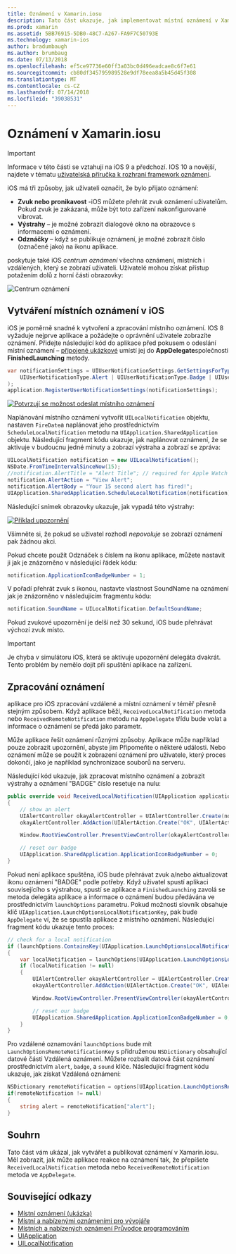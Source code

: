 ```yaml
---
title: Oznámení v Xamarin.iosu
description: Tato část ukazuje, jak implementovat místní oznámení v Xamarin.iosu. Bude popisují různé elementy uživatelského rozhraní z oznámení o iOS a diskutovat o rozhraní API na péči o vytváření a zobrazování oznámení.
ms.prod: xamarin
ms.assetid: 5BB76915-5DB0-48C7-A267-FA9F7C50793E
ms.technology: xamarin-ios
author: bradumbaugh
ms.author: brumbaug
ms.date: 07/13/2018
ms.openlocfilehash: ef5ce97736e60ff3a03bc0d496eadcae8c6f7e61
ms.sourcegitcommit: cb80df345795989528e9df78eea8a5b45d45f308
ms.translationtype: MT
ms.contentlocale: cs-CZ
ms.lasthandoff: 07/14/2018
ms.locfileid: "39038531"
---
```

# <a name="notifications-in-xamarinios"></a>Oznámení v Xamarin.iosu

> [!IMPORTANT]
> Informace v této části se vztahují na iOS 9 a předchozí. IOS 10 a novější, najdete v tématu [uživatelská příručka k rozhraní framework oznámení](~/ios/platform/user-notifications/index.md).

iOS má tři způsoby, jak uživateli označit, že bylo přijato oznámení:

- **Zvuk nebo pronikavost** -iOS můžete přehrát zvuk oznámení uživatelům. Pokud zvuk je zakázaná, může být toto zařízení nakonfigurované vibrovat.
- **Výstrahy** – je možné zobrazit dialogové okno na obrazovce s informacemi o oznámení.
- **Odznáčky** – když se publikuje oznámení, je možné zobrazit číslo (označené jako) na ikonu aplikace.

poskytuje také iOS *centrum oznámení* všechna oznámení, místních i vzdálených, který se zobrazí uživateli. Uživatelé mohou získat přístup potažením dolů z horní části obrazovky:

![Centrum oznámení](local-notifications-in-ios-images/image13.png "Centrum oznámení")

## <a name="creating-local-notifications-in-ios"></a>Vytváření místních oznámení v iOS

iOS je poměrně snadné k vytvoření a zpracování místního oznámení.
IOS 8 vyžaduje nejprve aplikace a požádejte o oprávnění uživatele zobrazíte oznámení. Přidejte následující kód do aplikace před pokusem o odeslání místní oznámení – [připojené ukázkové](https://developer.xamarin.com/samples/monotouch/LocalNotifications/) umístí jej do **AppDelegate**společnosti **FinishedLaunching** metody.

```csharp
var notificationSettings = UIUserNotificationSettings.GetSettingsForTypes(
    UIUserNotificationType.Alert | UIUserNotificationType.Badge | UIUserNotificationType.Sound, null
);
application.RegisterUserNotificationSettings(notificationSettings);
```

[![Potvrzují se možnost odeslat místního oznámení](local-notifications-in-ios-images/image0-sml.png "potvrzení umožňuje odeslat místního oznámení změny")](local-notifications-in-ios-images/image0.png#lightbox)

Naplánování místního oznámení vytvořit `UILocalNotification` objektu, nastaven `FireDate`a naplánovat jeho prostřednictvím `ScheduleLocalNotification` metodu na `UIApplication.SharedApplication` objektu. Následující fragment kódu ukazuje, jak naplánovat oznámení, že se aktivuje v budoucnu jedné minuty a zobrazí výstraha a zobrazí se zpráva:

```csharp
UILocalNotification notification = new UILocalNotification();
NSDate.FromTimeIntervalSinceNow(15);
//notification.AlertTitle = "Alert Title"; // required for Apple Watch notifications
notification.AlertAction = "View Alert";
notification.AlertBody = "Your 15 second alert has fired!";
UIApplication.SharedApplication.ScheduleLocalNotification(notification);
```

Následující snímek obrazovky ukazuje, jak vypadá této výstrahy:

[![](local-notifications-in-ios-images/image2-sml.png "Příklad upozornění")](local-notifications-in-ios-images/image2.png#lightbox)

Všimněte si, že pokud se uživatel rozhodl *nepovoluje* se zobrazí oznámení pak žádnou akci.

Pokud chcete použít Odznáček s číslem na ikonu aplikace, můžete nastavit ji jak je znázorněno v následující řádek kódu:

```csharp
notification.ApplicationIconBadgeNumber = 1;
```

V pořadí přehrát zvuk s ikonou, nastavte vlastnost SoundName na oznámení jak je znázorněno v následujícím fragmentu kódu:

```csharp
notification.SoundName = UILocalNotification.DefaultSoundName;
```

Pokud zvukové upozornění je delší než 30 sekund, iOS bude přehrávat výchozí zvuk místo.

> [!IMPORTANT]
> Je chyba v simulátoru iOS, která se aktivuje upozornění delegáta dvakrát. Tento problém by nemělo dojít při spuštění aplikace na zařízení.

## <a name="handling-notifications"></a>Zpracování oznámení

aplikace pro iOS zpracování vzdálené a místní oznámení v téměř přesně stejným způsobem. Když aplikace běží, `ReceivedLocalNotification` metoda nebo `ReceivedRemoteNotification` metodu na `AppDelegate` třídu bude volat a informace o oznámení se předá jako parametr.

Může aplikace řešit oznámení různými způsoby. Aplikace může například pouze zobrazit upozornění, abyste jim Připomeňte o některé události. Nebo oznámení může se použít k zobrazení oznámení pro uživatele, který proces dokončí, jako je například synchronizace souborů na serveru.

Následující kód ukazuje, jak zpracovat místního oznámení a zobrazit výstrahy a oznámení "BADGE" číslo resetuje na nulu:

```csharp
public override void ReceivedLocalNotification(UIApplication application, UILocalNotification notification)
{
    // show an alert
    UIAlertController okayAlertController = UIAlertController.Create(notification.AlertAction, notification.AlertBody, UIAlertControllerStyle.Alert);
    okayAlertController.AddAction(UIAlertAction.Create("OK", UIAlertActionStyle.Default, null));

    Window.RootViewController.PresentViewController(okayAlertController, true, null);

    // reset our badge
    UIApplication.SharedApplication.ApplicationIconBadgeNumber = 0;
}
```

Pokud není aplikace spuštěna, iOS bude přehrávat zvuk a/nebo aktualizovat ikonu oznámení "BADGE" podle potřeby. Když uživatel spustí aplikaci souvisejícího s výstrahou, spustí se aplikace a `FinishedLaunching` zavolá se metoda delegáta aplikace a informace o oznámení budou předávána ve prostřednictvím `launchOptions` parametru. Pokud možnosti slovník obsahuje klíč `UIApplication.LaunchOptionsLocalNotificationKey`, pak bude `AppDelegate` ví, že se spustila aplikace z místního oznámení. Následující fragment kódu ukazuje tento proces:

```csharp
// check for a local notification
if (launchOptions.ContainsKey(UIApplication.LaunchOptionsLocalNotificationKey))
{
    var localNotification = launchOptions[UIApplication.LaunchOptionsLocalNotificationKey] as UILocalNotification;
    if (localNotification != null)
    {
        UIAlertController okayAlertController = UIAlertController.Create(localNotification.AlertAction, localNotification.AlertBody, UIAlertControllerStyle.Alert);
        okayAlertController.AddAction(UIAlertAction.Create("OK", UIAlertActionStyle.Default, null));

        Window.RootViewController.PresentViewController(okayAlertController, true, null);

        // reset our badge
        UIApplication.SharedApplication.ApplicationIconBadgeNumber = 0;
    }
}
```

Pro vzdálené oznamování `launchOptions` bude mít `LaunchOptionsRemoteNotificationKey` s přidruženou `NSDictionary` obsahující datové části Vzdálená oznámení. Můžete rozbalit datová část oznámení prostřednictvím `alert`, `badge`, a `sound` klíče. Následující fragment kódu ukazuje, jak získat Vzdálená oznámení:

```csharp
NSDictionary remoteNotification = options[UIApplication.LaunchOptionsRemoteNotificationKey];
if(remoteNotification != null)
{
    string alert = remoteNotification["alert"];
}
```

## <a name="summary"></a>Souhrn

Tato část vám ukázal, jak vytvářet a publikovat oznámení v Xamarin.iosu. Měl zobrazit, jak může aplikace reakce na oznámení tak, že přepíšete `ReceivedLocalNotification` metoda nebo `ReceivedRemoteNotification` metoda ve `AppDelegate`.

## <a name="related-links"></a>Související odkazy

- [Místní oznámení (ukázka)](https://developer.xamarin.com/samples/monotouch/LocalNotifications)
- [Místní a nabízenými oznámeními pro vývojáře](https://developer.apple.com/notifications/)
- [Místních a nabízených oznámení Průvodce programováním](https://developer.apple.com/library/prerelease/content/documentation/NetworkingInternet/Conceptual/RemoteNotificationsPG/)
- [UIApplication](http://iosapi.xamarin.com/?link=T%3aMonoTouch.UIKit.UIApplication)
- [UILocalNotification](http://iosapi.xamarin.com/?link=T%3aMonoTouch.UIKit.UILocalNotification)
